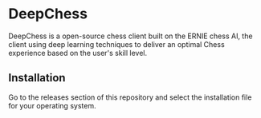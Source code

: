 # DeepChess

DeepChess is a open-source chess client built on the ERNIE chess AI, the client using deep learning techniques to deliver an optimal Chess experience based on the user's skill level.

## Installation

Go to the releases section of this repository and select the installation file for your operating system.
